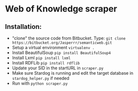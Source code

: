 # Web of Knowledge scraper

## Installation:

* "clone" the source code from Bitbucket. Type: `git clone https://bitbucket.org/Jasperrr/semanticweb.git`
* Setup a virtual environment `virtualenv .`
* Install BeautifulSoup `pip install BeautifulSoup4`
* Install Lxml `pip install lxml`
* Install RDFLib `pip install rdflib`
* Update your SID in the startURL in `scraper.py`
* Make sure Stardog is running and edit the target database in `stardog_helper.py` if needed
* Run with `python scraper.py`